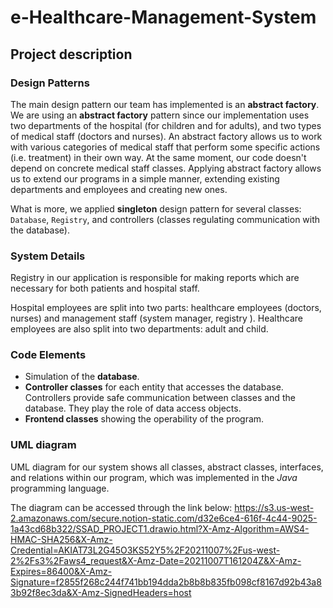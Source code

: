 # e-Healthcare-Management-System
## Project description

### Design Patterns

The main design pattern our team has implemented is an **abstract factory**. We are using an **abstract factory** pattern since our implementation uses two departments of the hospital (for children and for adults), and two types of medical staff (doctors and nurses). An abstract factory allows us to work with various categories of medical staff that perform some specific actions (i.e. treatment) in their own way. At the same moment, our code doesn't depend on concrete medical staff classes. Applying abstract factory allows us to extend our programs in a simple manner, extending existing departments and employees and creating new ones.

What is more, we applied **singleton** design pattern for several classes: `Database`, `Registry`, and controllers (classes regulating communication with the database).

### System Details

Registry in our application is responsible for making reports which are necessary for both patients and hospital staff.

Hospital employees are split into two parts: healthcare employees (doctors, nurses) and management staff (system manager, registry ). Healthcare employees are also split into two departments: adult and child.

### Code Elements

- Simulation of the **database**.
- **Controller classes** for each entity that accesses the database. Controllers provide safe communication between classes and the database. They play the role of data access objects.
- **Frontend classes** showing the operability of the program.

### UML diagram

UML diagram for our system shows all classes, abstract classes, interfaces, and relations within our program, which was implemented in the *Java* programming language.

The diagram can be accessed through the link below:
https://s3.us-west-2.amazonaws.com/secure.notion-static.com/d32e6ce4-616f-4c44-9025-1a43cd68b322/SSAD_PROJECT1.drawio.html?X-Amz-Algorithm=AWS4-HMAC-SHA256&X-Amz-Credential=AKIAT73L2G45O3KS52Y5%2F20211007%2Fus-west-2%2Fs3%2Faws4_request&X-Amz-Date=20211007T161204Z&X-Amz-Expires=86400&X-Amz-Signature=f2855f268c244f741bb194dda2b8b8b835fb098cf8167d92b43a83b92f8ec3da&X-Amz-SignedHeaders=host
